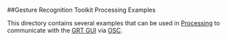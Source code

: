 ##Gesture Recognition Toolkit Processing Examples

This directory contains several examples that can be used in [Processing](https://processing.org/) to communicate with the [GRT GUI](http://www.nickgillian.com/wiki/pmwiki.php/GRT/GUI) via [OSC](https://en.wikipedia.org/wiki/Open_Sound_Control).